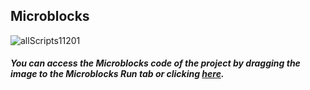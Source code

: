 ## Microblocks
![allScripts11201](https://user-images.githubusercontent.com/112697142/204211173-e41ed703-6e17-4e16-870b-85e204842684.png)



##### You can access the Microblocks code of the project by dragging the image to the Microblocks Run tab or clicking [here](https://microblocks.fun/run/microblocks.html#scripts=GP%20Scripts%0Adepends%20%27OLED%20Graphics%27%20%27PicoBricks%27%20%27Tone%27%0A%0Ascript%20531%20359%20%7B%0AwhenCondition%20%28pb_button%29%0AOLEDwrite%20%27Now%20Playing...%27%208%2016%20false%0Arepeat%202%20%7B%0A%20%20%27play%20tone%27%20%27A%27%200%20%282%20%2A%20beat%29%0A%20%20%27play%20tone%27%20%27E%27%200%20beat%0A%20%20%27play%20tone%27%20%27E%27%200%20beat%0A%20%20%27play%20tone%27%20%27E%27%200%20beat%0A%20%20%27play%20tone%27%20%27E%27%200%20beat%0A%20%20%27play%20tone%27%20%27E%27%200%20beat%0A%20%20%27play%20tone%27%20%27E%27%200%20beat%0A%20%20%27play%20tone%27%20%27F%27%200%20beat%0A%20%20%27play%20tone%27%20%27E%27%200%20beat%0A%20%20%27play%20tone%27%20%27D%27%200%20beat%0A%20%20%27play%20tone%27%20%27F%27%200%20beat%0A%20%20%27play%20tone%27%20%27E%27%200%20%282%20%2A%20beat%29%0A%7D%0AOLEDwrite%20%27%20%20%20%20%20%20%20%20%20%20%20%20%20%20%20%20%27%200%2016%20false%0A%7D%0A%0Ascript%20535%2078%20%7B%0AwhenStarted%0AOLEDInit_I2C%20%27OLED_0.96in%27%20%273C%27%200%20false%0AOLEDwrite%20%27Speed%3A%20%27%208%2036%20false%0Aforever%20%7B%0A%20%20rhythm%20%3D%20%28%27%5Bmisc%3Arescale%5D%27%20%28pb_potentiometer%29%200%201023%201%207%29%0A%20%20OLEDwrite%20rhythm%2056%2036%20false%0A%20%20beat%20%3D%20%281000%20%2F%20rhythm%29%0A%20%20waitMillis%2050%0A%7D%0A%7D%0A%0A "here").
